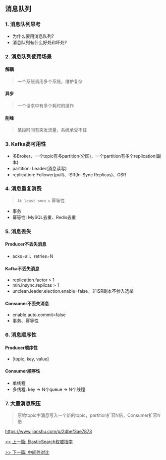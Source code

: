 ## 消息队列

### 1. 消息队列思考

* 为什么要用消息队列?
* 消息队列有什么好处和坏处?

### 2. 消息队列使用场景

#### 解耦

> 一个系统调用多个系统，维护复杂

#### 异步

> 一个请求中有多个耗时的操作

#### 削峰

> 某段时间有突发流量，系统承受不住

### 3. Kafka高可用性

* 多Broker，一个topic有多partition(分区)，一个partition有多个replication(副本)
* partition: Leader(消息读写)
* replication: Follower(pull)、ISR(In-Sync Replicas)、OSR

### 4. 消息重复消费

> `At least once` + 幂等性

* 事务
* 幂等性: MySQL去重、Redis去重

### 5. 消息丢失

#### Producer不丢失消息

* acks=all、retries=N

#### Kafka不丢失消息

* replication.factor > 1
* min.insync.replicas > 1
* unclean.leader.election.enable=false，非ISR副本不参入选举

#### Consumer不丢失消息

* enable.auto.commit=false
* 事务、幂等性

### 6. 消息顺序性

#### Producer顺序性

* [topic, key, value]

#### Consumer顺序性

* 单线程
* 多线程: key -&gt; N个queue -&gt; N个线程

### 7. 大量消息积压

> 原始topic中消息写入一个新的topic，partition扩容N倍，Consumer扩容N倍

https://www.jianshu.com/p/24bef3ae7873


[<< 上一篇: ElasticSearch权威指南](11-中间件/ElasticSearch权威指南.md)

[>> 下一篇: 中间件对比](11-中间件/中间件对比.md)
